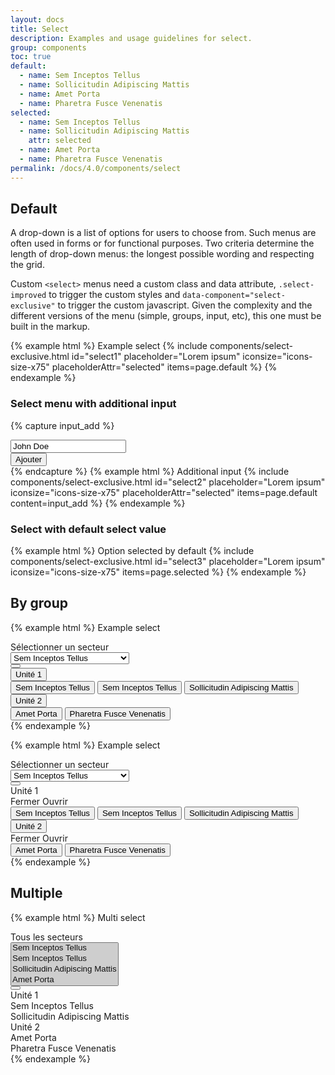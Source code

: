 ```yaml
---
layout: docs
title: Select
description: Examples and usage guidelines for select.
group: components
toc: true
default:
  - name: Sem Inceptos Tellus
  - name: Sollicitudin Adipiscing Mattis
  - name: Amet Porta
  - name: Pharetra Fusce Venenatis
selected:
  - name: Sem Inceptos Tellus
  - name: Sollicitudin Adipiscing Mattis
    attr: selected
  - name: Amet Porta
  - name: Pharetra Fusce Venenatis
permalink: /docs/4.0/components/select
---
```


## Default

A drop-down is a list of options for users to choose from. Such menus are often used in forms or for functional purposes.
Two criteria determine the length of drop-down menus: the longest possible wording and respecting the grid.

Custom `<select>` menus need a custom class and data attribute, `.select-improved` to trigger the custom styles and `data-component="select-exclusive"` to trigger the custom javascript. Given the complexity and the different versions of the menu (simple, groups, input, etc), this one must be built in the markup.

{% example html %}
<label for="select1">Example select</label>
{% include components/select-exclusive.html id="select1" placeholder="Lorem ipsum" iconsize="icons-size-x75" placeholderAttr="selected" items=page.default %}
{% endexample %}

### Select menu with additional input

{% capture input_add %}
      <div class="d-flex pt-4 flex-column flex-sm-row" data-role="add">
        <div class="form-control-container w-100">
          <input type="text" class="form-control" data-role="add-input" placeholder="Ajouter un agent" value="John Doe">
          <span class="form-control-state"></span>
        </div>
        <div class="pt-2 pt-sm-0 pl-sm-2">
          <button type="button" class="btn btn-primary btn-block d-sm-inline-block" data-role="add-btn">Ajouter</button>
        </div>
      </div>
{% endcapture %}
{% example html %}
<label for="select2">Additional input</label>
{% include components/select-exclusive.html id="select2" placeholder="Lorem ipsum" iconsize="icons-size-x75" placeholderAttr="selected" items=page.default content=input_add %}
{% endexample %}

### Select with default select value

{% example html %}
<label for="select3">Option selected by default</label>
{% include components/select-exclusive.html id="select3" placeholder="Lorem ipsum" iconsize="icons-size-x75" items=page.selected %}
{% endexample %}

## By group

{% example html %}
<label for="exampleFormControlSelect1">Example select</label>
<div class="select-improved" data-component="select-exclusive">
  <div class="select-control">
    <div class="input-group" data-role="select-toggle">
      <div class="form-control" data-role="placeholder">
        Sélectionner un secteur
      </div>
      <select class="sr-only" id="exampleFormControlSelect1" data-role="input" tabindex="-1" aria-hidden="true">
        <option data-id="0">Sem Inceptos Tellus</option>
        <option data-id="1">Sem Inceptos Tellus</option>
        <option data-id="2">Sollicitudin Adipiscing Mattis</option>
        <option data-id="3">Amet Porta</option>
        <option data-id="4">Pharetra Fusce Venenatis</option>
      </select>
      <div class="input-group-append input-group-last">
        <button class="btn btn-primary btn-only-icon" data-role="btn" type="button">
          <i class="icons-arrow-down icons-size-x75"></i>
        </button>
      </div>
    </div>
    <div class="select-menu" data-role="menu">
      <div class="select-group">
        <div class="select-group-head">
          <button class="select-group-title text-uppercase">Unité 1</button>
        </div>
        <div class="select-group-content">
          <button class="select-menu-item" data-role="value" data-target="0">Sem Inceptos Tellus</button>
          <button class="select-menu-item" data-role="value" data-target="1">Sem Inceptos Tellus</button>
          <button class="select-menu-item" data-role="value" data-target="2">Sollicitudin Adipiscing Mattis</button>
        </div>
      </div>
      <div class="select-group">
        <div class="select-group-head">
          <button class="select-group-title text-uppercase">Unité 2</button>
        </div>
        <div class="select-group-content">
          <button class="select-menu-item" data-role="value" data-target="3">Amet Porta</button>
          <button class="select-menu-item" data-role="value" data-target="4">Pharetra Fusce Venenatis</button>
        </div>
      </div>
    </div>
  </div>
</div>
{% endexample %}

{% example html %}
<label for="exampleFormControlSelect1">Example select</label>
<div class="select-improved" data-component="select-exclusive">
  <div class="select-control">
    <div class="input-group" data-role="select-toggle">
      <div class="form-control" data-role="placeholder">
        Sélectionner un secteur
      </div>
      <select class="sr-only" id="exampleFormControlSelect1" data-role="input" tabindex="-1" aria-hidden="true">
        <option data-id="0">Sem Inceptos Tellus</option>
        <option data-id="1">Sem Inceptos Tellus</option>
        <option data-id="2">Sollicitudin Adipiscing Mattis</option>
        <option data-id="3">Amet Porta</option>
        <option data-id="4">Pharetra Fusce Venenatis</option>
      </select>
      <div class="input-group-append input-group-last">
        <button class="btn btn-primary btn-only-icon" data-role="btn" type="button">
          <i class="icons-arrow-down icons-size-x75"></i>
        </button>
      </div>
    </div>
    <div class="select-menu" data-role="menu">
      <div class="select-group select-group-expand">
        <div class="select-group-head" data-role="collapse" data-target="#collapseExample">
          <div class="select-group-title text-uppercase">Unité 1</div>
          <div class="select-group-toggle text-primary">
            <span class="select-group-close mr-2">Fermer</span>
            <span class="select-group-show mr-2">Ouvrir</span>
            <i class="icons-arrow-down icons-size-x75"></i>
          </div>
        </div>
        <div id="collapseExample" class="collapse select-group-content">
          <button class="select-menu-item" data-role="value" data-target="0">Sem Inceptos Tellus</button>
          <button class="select-menu-item" data-role="value" data-target="1">Sem Inceptos Tellus</button>
          <button class="select-menu-item" data-role="value" data-target="2">Sollicitudin Adipiscing Mattis</button>
        </div>
      </div>
      <div class="select-group select-group-expand">
        <div class="select-group-head" data-role="collapse" data-target="#collapseExample1">
          <button class="select-group-title text-uppercase">Unité 2</button>
          <div class="select-group-toggle text-primary">
            <span class="select-group-close mr-2">Fermer</span>
            <span class="select-group-show mr-2">Ouvrir</span>
            <i class="icons-arrow-down icons-size-x75"></i>
          </div>
        </div>
        <div id="collapseExample1" class="select-group-content">
          <button class="select-menu-item" data-role="value" data-target="3">Amet Porta</button>
          <button class="select-menu-item" data-role="value" data-target="4">Pharetra Fusce Venenatis</button>
        </div>
      </div>
    </div>
  </div>
</div>
{% endexample %}

## Multiple

{% example html %}
<label for="exampleFormControlSelect1">Multi select</label>
<div class="select-improved" data-component="select-multiple">
  <div class="select-control">
    <div class="input-group" data-role="select-toggle">
      <div class="form-control">
        <div class="custom-control custom-checkbox">
          <label data-role="placeholder" class="custom-control-label font-weight-medium">Tous les secteurs</label>
        </div>
      </div>
      <select class="sr-only" id="exampleFormControlMultiSelect" data-role="input" tabindex="-1" aria-hidden="true" multiple>
        <option data-id="0" selected>Sem Inceptos Tellus</option>
        <option data-id="1" selected>Sem Inceptos Tellus</option>
        <option data-id="2" selected>Sollicitudin Adipiscing Mattis</option>
        <option data-id="3" selected>Amet Porta</option>
      </select>
      <div class="input-group-append input-group-last">
        <button class="btn btn-primary btn-only-icon" data-role="btn" type="button">
          <i class="icons-arrow-down icons-size-x75"></i>
        </button>
      </div>
    </div>
    <div class="select-menu" data-role="menu">
      <div class="select-group" data-role="group" data-id="0">
        <div class="select-group-head">
          <div class="custom-control custom-checkbox">
            <label data-role="counter" class="custom-control-label font-weight-medium text-uppercase">Unité 1</label>
          </div>     
        </div>
        <div class="select-group-content">
          <div class="select-menu-item">
            <div class="custom-control custom-checkbox">
              <label data-role="value" data-target="0" class="custom-control-label font-weight-medium">Sem Inceptos Tellus</label>
            </div>
          </div>
          <div class="select-menu-item">
            <div class="custom-control custom-checkbox">
              <label data-role="value" data-target="1" class="custom-control-label font-weight-medium">Sollicitudin Adipiscing Mattis</label>
            </div>
          </div>
        </div>
      </div>
      <div class="select-group" data-role="group" data-id="1">
        <div class="select-group-head">
          <div class="custom-control custom-checkbox">
            <label data-role="counter" class="custom-control-label font-weight-medium text-uppercase">Unité 2</label>
          </div>     
        </div>
        <div class="select-group-content">
          <div class="select-menu-item">
            <div class="custom-control custom-checkbox">
              <label data-role="value" data-target="2" class="custom-control-label font-weight-medium">Amet Porta</label>
            </div>
          </div>
          <div class="select-menu-item">
            <div class="custom-control custom-checkbox">
              <label data-role="value" data-target="3" class="custom-control-label font-weight-medium">Pharetra Fusce Venenatis</label>
            </div>
          </div>
        </div>
      </div>
    </div>
  </div>
</div>
{% endexample %}
